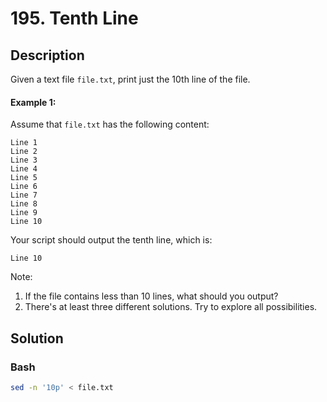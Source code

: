 # 195. Tenth Line

## Description
Given a text file `file.txt`, print just the 10th line of the file.

#### Example 1:
Assume that `file.txt` has the following content:
```
Line 1
Line 2
Line 3
Line 4
Line 5
Line 6
Line 7
Line 8
Line 9
Line 10
```
Your script should output the tenth line, which is:
```
Line 10
```
Note:  
1. If the file contains less than 10 lines, what should you output?  
2. There's at least three different solutions. Try to explore all possibilities.


## Solution

### Bash
```bash
sed -n '10p' < file.txt
```